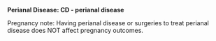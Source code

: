 **Perianal Disease: CD - perianal disease**

Pregnancy note: Having perianal disease or surgeries to treat perianal disease does NOT affect pregnancy outcomes.